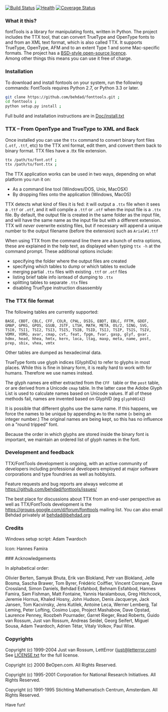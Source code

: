 [![Build Status](https://travis-ci.org/behdad/fonttools.svg)](https://travis-ci.org/behdad/fonttools)
[![Health](https://landscape.io/github/behdad/fonttools/master/landscape.svg?style=flat)](https://landscape.io/github/behdad/fonttools/master)
[![Coverage Status](https://img.shields.io/coveralls/behdad/fonttools.svg)](https://coveralls.io/r/behdad/fonttools)

### What it this?

fontTools is a library for manipulating fonts, written in Python. 
The project includes the TTX tool, that can convert TrueType and OpenType fonts to and from an XML text format, which is also called TTX.
It supports TrueType, OpenType, AFM and to an extent Type 1 and some Mac-specific formats.
The project has a [BSD-style open-source licence](LICENSE.txt).  
Among other things this means you can use it free of charge. 

### Installation

To download and install fontools on your system, run the following commands:
FontTools requires Python 2.7, or Python 3.3 or later.

```sh
git clone https://github.com/behdad/fonttools.git ;
cd fonttools ;
python setup.py install ;
```

Full build and installation instructions are in [Doc/install.txt](https://github.com/behdad/fonttools/blob/master/Doc/install.txt) 

### TTX – From OpenType and TrueType to XML and Back

Once installed you can use the `ttx` command to convert binary font files (`.otf`, `.ttf`, etc) to the TTX xml format, edit them, and convert them back to binary format. 
TTX files have a .ttx file extension.

```sh
ttx /path/to/font.otf ;
ttx /path/to/font.ttx ;
```

The TTX application works can be used in two ways, depending on what platform you run it on:

* As a command line tool (Windows/DOS, Unix, MacOSX)
* By dropping files onto the application (Windows, MacOS)

TTX detects what kind of files it is fed: it will output a `.ttx` file when it sees a `.ttf` or `.otf`, and it will compile a `.ttf` or `.otf` when the input file is a `.ttx` file. 
By default, the output file is created in the same folder as the input file, and will have the same name as the input file but with a different extension. 
TTX will _never_ overwrite existing files, but if necessary will append a unique number to the output filename (before the extension) such as `Arial#1.ttf`

When using TTX from the command line there are a bunch of extra options, these are explained in the help text, as displayed when typing `ttx -h` at the command prompt. 
These additional options include:

* specifying the folder where the output files are created
* specifying which tables to dump or which tables to exclude
* merging partial `.ttx` files with existing `.ttf` or `.otf` files
* listing brief table info isntead of dumping to `.ttx`
* splitting tables to separate `.ttx` files
* disabling TrueType instruction disassembly

### The TTX file format

The following tables are currently supported:

    BASE, CBDT, CBLC, CFF, COLR, CPAL, DSIG, EBDT, EBLC, FFTM, GDEF, 
    GMAP, GPKG, GPOS, GSUB, JSTF, LTSH, MATH, META, OS/2, SING, SVG, 
    TSI0, TSI1, TSI2, TSI3, TSI5, TSIB, TSID, TSIJ, TSIP, TSIS, TSIV, 
    VDMX, VORG, avar, cmap, cvt, feat, fpgm, fvar, gasp, glyf, gvar, 
    hdmx, head, hhea, hmtx, kern, loca, ltag, maxp, meta, name, post, 
    prep, sbix, vhea, vmtx

Other tables are dumped as hexadecimal data.

TrueType fonts use glyph indices (GlyphIDs) to refer to glyphs in most places.
While this is fine in binary form, it is really hard to work with for humans. 
Therefore we use names instead.

The glyph names are either extracted from the `CFF ` table or the `post` table, or are derived from a Unicode `cmap` table. 
In the latter case the Adobe Glyph List is used to calculate names based on Unicode values. 
If all of these methods fail, names are invented based on GlyphID (eg `glyph00142`)

It is possible that different glyphs use the same name. 
If this happens, we force the names to be unique by appending `#n` to the name (`n` being an integer number.)
The original names are being kept, so this has no influence on a "round tripped" font.

Because the order in which glyphs are stored inside the binary font is important, we maintain an ordered list of glyph names in the font.

### Development and feedback

TTX/FontTools development is ongoing, with an active community of developers including professional developers employed at major software corporations and type foundries as well as hobbyists. 

Feature requests and bug reports are always welcome at <https://github.com/behdad/fonttools/issues/>

The best place for discussions about TTX from an end-user perspective as well as TTX/FontTools development is the <https://groups.google.com/d/forum/fonttools> mailing list.
You can also email Behdad privately at <behdad@behdad.org>

### Credits

Windows setup script: Adam Twardoch

Icon: Hannes Famira

### Acknowledgements

In alphabetical order:

Olivier Berten,
Samyak Bhuta,
Erik van Blokland, 
Petr van Blokland, 
Jelle Bosma, 
Sascha Brawer,
Tom Byrer,
Frédéric Coiffier,
Vincent Connare, 
Dave Crossland,
Simon Daniels, 
Behdad Esfahbod,
Behnam Esfahbod,
Hannes Famira, 
Sam Fishman,
Matt Fontaine,
Yannis Haralambous, 
Greg Hitchcock, 
Jeremie Hornus,
Khaled Hosny,
John Hudson,
Denis Jacquerye,
Jack Jansen, 
Tom Kacvinsky, 
Jens Kutilek,
Antoine Leca, 
Werner Lemberg, 
Tal Leming,
Peter Lofting, 
Cosimo Lupo,
Project Mashabow,
Dave Opstad, 
Laurence Penney, 
Roozbeh Pournader,
Garret Rieger,
Read Roberts, 
Guido van Rossum, 
Just van Rossum, 
Andreas Seidel, 
Georg Seifert,
Miguel Sousa,
Adam Twardoch,
Adrien Tétar,
Vitaly Volkov,
Paul Wise.

### Copyrights

Copyright (c) 1999-2004 Just van Rossum, LettError (just@letterror.com)  
See [LICENSE.txt](LICENSE.txt) for the full license.

Copyright (c) 2000 BeOpen.com. 
All Rights Reserved.

Copyright (c) 1995-2001 Corporation for National Research Initiatives. 
All Rights Reserved.

Copyright (c) 1991-1995 Stichting Mathematisch Centrum, Amsterdam. 
All Rights Reserved.

Have fun!
